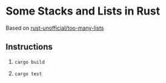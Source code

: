 # Some Stacks and Lists in Rust

Based on [rust-unofficial/too-many-lists](https://github.com/rust-unofficial/too-many-lists)

## Instructions

1. `cargo build`

2. `cargo test`
